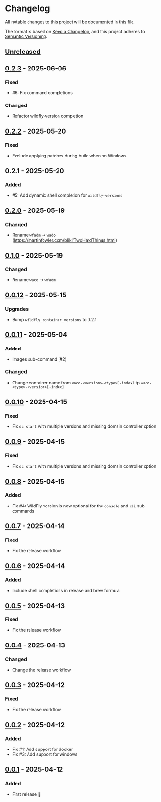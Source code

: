 # Changelog

All notable changes to this project will be documented in this file.

The format is based on [Keep a Changelog](https://keepachangelog.com/en/1.0.0/),
and this project adheres to [Semantic Versioning](https://semver.org/spec/v2.0.0.html).

## [Unreleased]

## [0.2.3] - 2025-06-06

### Fixed

- #6: Fix command completions

### Changed

- Refactor wildfly-version completion

## [0.2.2] - 2025-05-20

### Fixed

- Exclude applying patches during build when on Windows

## [0.2.1] - 2025-05-20

### Added

- #5: Add dynamic shell completion for `wildfly-versions`

## [0.2.0] - 2025-05-19

### Changed

- Rename `wfadm` → `wado` (https://martinfowler.com/bliki/TwoHardThings.html)

## [0.1.0] - 2025-05-19

### Changed

- Rename `waco` → `wfadm`

## [0.0.12] - 2025-05-15

### Upgrades

- Bump `wildfly_container_versions` to 0.2.1

## [0.0.11] - 2025-05-04

### Added

- Images sub-command (#2)

### Changed

- Change container name from `waco-<version>-<type>[-index]` tp `waco-<type>-<version>[-index]`

## [0.0.10] - 2025-04-15

### Fixed

- Fix `dc start` with multiple versions and missing domain controller option

## [0.0.9] - 2025-04-15

### Fixed

- Fix `dc start` with multiple versions and missing domain controller option

## [0.0.8] - 2025-04-15

### Added

- Fix #4: WildFly version is now optional for the `console` and `cli` sub commands

## [0.0.7] - 2025-04-14

### Fixed

- Fix the release workflow

## [0.0.6] - 2025-04-14

### Added

- Include shell completions in release and brew formula

## [0.0.5] - 2025-04-13

### Fixed

- Fix the release workflow

## [0.0.4] - 2025-04-13

### Changed

- Change the release workflow

## [0.0.3] - 2025-04-12

### Fixed

- Fix the release workflow

## [0.0.2] - 2025-04-12

### Added

- Fix #1: Add support for docker
- Fix #3: Add support for windows

## [0.0.1] - 2025-04-12

### Added

- First release 🎉

















[Unreleased]: https://github.com/hpehl/wado/compare/v0.2.3...HEAD
[0.2.3]: https://github.com/hpehl/wado/compare/v0.2.2...v0.2.3
[0.2.2]: https://github.com/hpehl/wado/compare/v0.2.1...v0.2.2
[0.2.1]: https://github.com/hpehl/wado/compare/v0.2.0...v0.2.1
[0.2.0]: https://github.com/hpehl/wado/compare/v0.1.0...v0.2.0
[0.1.0]: https://github.com/hpehl/wado/compare/v0.0.12...v0.1.0
[0.0.12]: https://github.com/hpehl/wado/compare/v0.0.11...v0.0.12
[0.0.11]: https://github.com/hpehl/wado/compare/v0.0.10...v0.0.11
[0.0.10]: https://github.com/hpehl/wado/compare/v0.0.9...v0.0.10
[0.0.9]: https://github.com/hpehl/wado/compare/v0.0.8...v0.0.9
[0.0.8]: https://github.com/hpehl/wado/compare/v0.0.7...v0.0.8
[0.0.7]: https://github.com/hpehl/wado/compare/v0.0.6...v0.0.7
[0.0.6]: https://github.com/hpehl/wado/compare/v0.0.5...v0.0.6
[0.0.5]: https://github.com/hpehl/wado/compare/v0.0.4...v0.0.5
[0.0.4]: https://github.com/hpehl/wado/compare/v0.0.3...v0.0.4
[0.0.3]: https://github.com/hpehl/wado/compare/v0.0.2...v0.0.3
[0.0.2]: https://github.com/hpehl/wado/compare/v0.0.1...v0.0.2
[0.0.1]: https://github.com/hpehl/wado/releases/tag/v0.0.1
